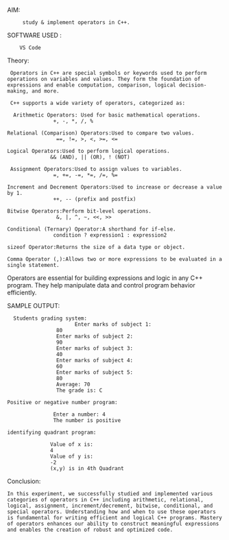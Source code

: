 AIM:
         
         study & implement operators in C++.

SOFTWARE USED :

        VS Code

Theory:

     Operators in C++ are special symbols or keywords used to perform operations on variables and values. They form the foundation of expressions and enable computation, comparison, logical decision-making, and more.

     C++ supports a wide variety of operators, categorized as:

      Arithmetic Operators: Used for basic mathematical operations.
                   +, -, *, /, %

    Relational (Comparison) Operators:Used to compare two values.
                    ==, !=, >, <, >=, <=

    Logical Operators:Used to perform logical operations.
                  && (AND), || (OR), ! (NOT)

     Assignment Operators:Used to assign values to variables.
                   =, +=, -=, *=, /=, %=

    Increment and Decrement Operators:Used to increase or decrease a value by 1.
                   ++, -- (prefix and postfix)

    Bitwise Operators:Perform bit-level operations.
                    &, |, ^, ~, <<, >>

    Conditional (Ternary) Operator:A shorthand for if-else.
                   condition ? expression1 : expression2

    sizeof Operator:Returns the size of a data type or object.

    Comma Operator (,):Allows two or more expressions to be evaluated in a single statement.

Operators are essential for building expressions and logic in any C++ program. They help manipulate data and control program behavior efficiently.


SAMPLE OUTPUT:

      Students grading system:
                          Enter marks of subject 1:
                    80
                    Enter marks of subject 2:
                    90
                    Enter marks of subject 3:
                    40
                    Enter marks of subject 4:
                    60
                    Enter marks of subject 5:
                    80
                    Average: 70
                    The grade is: C
                    
    Positive or negative number program:
    
                   Enter a number: 4
                   The number is positive

    identifying quadrant program:

                  Value of x is:
                  4
                  Value of y is:
                  -2
                  (x,y) is in 4th Quadrant 


Conclusion:

    In this experiment, we successfully studied and implemented various  categories of operators in C++ including arithmetic, relational, logical, assignment, increment/decrement, bitwise, conditional, and special operators. Understanding how and when to use these operators is fundamental for writing efficient and logical C++ programs. Mastery of operators enhances our ability to construct meaningful expressions and enables the creation of robust and optimized code.
